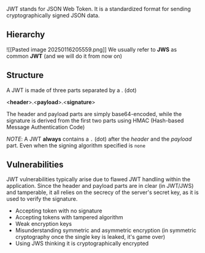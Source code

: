 JWT stands for JSON Web Token.
It is a standardized format for sending cryptographically signed JSON data.
## Hierarchy
![[Pasted image 20250116205559.png]]
We usually refer to **JWS** as common **JWT** (and we will do it from now on)
## Structure
A JWT is made of three parts separated by a . (dot)

\<**header**>.\<**payload**>.\<**signature**>

The header and payload parts are simply base64-encoded, while the signature is derived from the first two parts using HMAC (Hash-based Message Authentication Code)

*NOTE*: A JWT **always** contains a `.` (dot) after the *header* and the *payload* part. Even when the signing algorithm specified is `none`
## Vulnerabilities
JWT vulnerabilities typically arise due to flawed JWT handling within the application. Since the header and payload parts are in clear (in JWT/JWS) and tamperable, it all relies on the secrecy of the server's secret key, as it is used to verify the signature.

- Accepting token with no signature
- Accepting tokens with tampered algorithm
- Weak encryption keys
- Misunderstanding symmetric and asymmetric encryption (in symmetric cryptography once the single key is leaked, it's game over)
- Using JWS thinking it is cryptographically encrypted